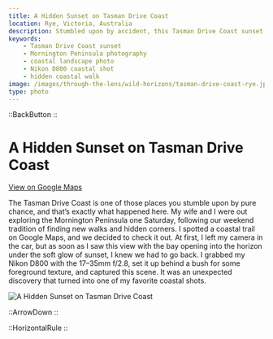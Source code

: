 ```yaml
---
title: A Hidden Sunset on Tasman Drive Coast
location: Rye, Victoria, Australia
description: Stumbled upon by accident, this Tasman Drive Coast sunset turned into an unforgettable shot with my Nikon D800 and a lucky bit of timing.
keywords:
    - Tasman Drive Coast sunset
    - Mornington Peninsula photography
    - coastal landscape photo
    - Nikon D800 coastal shot
    - hidden coastal walk
image: /images/through-the-lens/wild-horizons/tasman-drive-coast-rye.jpg
type: photo
---
```


::BackButton
::

# A Hidden Sunset on Tasman Drive Coast

<a href="https://maps.app.goo.gl/WYAMPvFgT4Wrf4u5A" target="_blank" rel="noopener noreferrer">View on Google Maps</a>

The Tasman Drive Coast is one of those places you stumble upon by pure chance, and that’s exactly what happened here. My wife and I were out exploring the Mornington Peninsula one Saturday, following our weekend tradition of finding new walks and hidden corners. I spotted a coastal trail on Google Maps, and we decided to check it out. At first, I left my camera in the car, but as soon as I saw this view with the bay opening into the horizon under the soft glow of sunset, I knew we had to go back. I grabbed my Nikon D800 with the 17–35mm f/2.8, set it up behind a bush for some foreground texture, and captured this scene. It was an unexpected discovery that turned into one of my favorite coastal shots.

![A Hidden Sunset on Tasman Drive Coast](/images/through-the-lens/wild-horizons/tasman-drive-coast-rye.jpg)

<div class="mb-8"></div>

::ArrowDown
::

<div class="mb-8"></div>

::HorizontalRule
::
